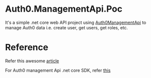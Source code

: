 # Auth0.ManagementApi.Poc

It's a simple .net core web API project using [Auth0ManagementApi](https://auth0.com/docs/api/management/v2) to manage Auth0 data i.e. create user, get users, get roles, etc. 

# Reference
Refer this awesome [article](https://auth0.com/blog/update-auth0-applications-using-the-management-api/)

For Auth0 management Api .net core SDK, refer [this](https://auth0.github.io/auth0.net/) 